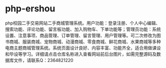 # php-ershou
php校园二手交易网站二手商城管理系统。用户功能：登录注册、个人中心编辑、搜索功能、评论功能、留言板功能、加入购物车、下单功能等；管理员功能：系统设置、注意事项、商品管理、订单管理、留言管理、用户管理等。可二次修改为图书商城、服装商城、宠物商城、动漫商城、零食商城、鲜花商城、水果商城等多种电商主题商城管理系统。系统页面设计良好、内容丰富、功能齐全，适合用做课设和毕设等学习。详细请点击仓库名称进入查看网站前后台图片，如需完整源码及数据库文件，请联系Q：2364821220

